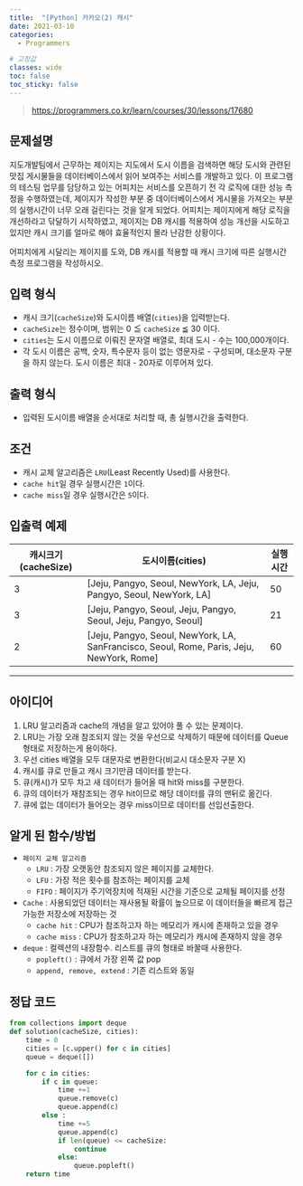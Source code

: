 ```yaml
---
title:  "[Python] 카카오(2) 캐시"
date: 2021-03-10
categories:
  - Programmers

# 고정값
classes: wide
toc: false
toc_sticky: false
---
```


> https://programmers.co.kr/learn/courses/30/lessons/17680

## 문제설명
지도개발팀에서 근무하는 제이지는 지도에서 도시 이름을 검색하면 해당 도시와 관련된 맛집 게시물들을 데이터베이스에서 읽어 보여주는 서비스를 개발하고 있다.
이 프로그램의 테스팅 업무를 담당하고 있는 어피치는 서비스를 오픈하기 전 각 로직에 대한 성능 측정을 수행하였는데, 제이지가 작성한 부분 중 데이터베이스에서 게시물을 가져오는 부분의 실행시간이 너무 오래 걸린다는 것을 알게 되었다.
어피치는 제이지에게 해당 로직을 개선하라고 닦달하기 시작하였고, 제이지는 DB 캐시를 적용하여 성능 개선을 시도하고 있지만 캐시 크기를 얼마로 해야 효율적인지 몰라 난감한 상황이다.

어피치에게 시달리는 제이지를 도와, DB 캐시를 적용할 때 캐시 크기에 따른 실행시간 측정 프로그램을 작성하시오.

## 입력 형식
- 캐시 크기(`cacheSize`)와 도시이름 배열(`cities`)을 입력받는다.
- `cacheSize`는 정수이며, 범위는 0 ≦ `cacheSize` ≦ 30 이다.
- `cities`는 도시 이름으로 이뤄진 문자열 배열로, 최대 도시 - 수는 100,000개이다.
- 각 도시 이름은 공백, 숫자, 특수문자 등이 없는 영문자로 - 구성되며, 대소문자 구분을 하지 않는다. 도시 이름은 최대 - 20자로 이루어져 있다.

## 출력 형식
- 입력된 도시이름 배열을 순서대로 처리할 때, 총 실행시간을 출력한다.

## 조건
- 캐시 교체 알고리즘은 `LRU`(Least Recently Used)를 사용한다.
- `cache hit`일 경우 실행시간은 `1`이다.
- `cache miss`일 경우 실행시간은 `5`이다.

## 입출력 예제

|캐시크기(cacheSize)|	도시이름(cities)|	실행시간|
|---|---|---|
|3|	[Jeju, Pangyo, Seoul, NewYork, LA, Jeju, Pangyo, Seoul, NewYork, LA]|	50|
|3|	[Jeju, Pangyo, Seoul, Jeju, Pangyo, Seoul, Jeju, Pangyo, Seoul]|	21|
|2|	[Jeju, Pangyo, Seoul, NewYork, LA, SanFrancisco, Seoul, Rome, Paris, Jeju, NewYork, Rome]|	60|

<hr>

## 아이디어

1. LRU 알고리즘과 cache의 개념을 알고 있어야 풀 수 있는 문제이다.
2. LRU는 가장 오래 참조되지 않는 것을 우선으로 삭제하기 때문에 데이터를 Queue형태로 저장하는게 용이하다.
3. 우선 cities 배열을 모두 대문자로 변환한다(비교시 대소문자 구분 X)
4. 캐시를 큐로 만들고 캐시 크기만큼 데이터를 받는다.
5. 큐(캐시)가 모두 차고 새 데이터가 들어올 때 hit와 miss를 구분한다.
6. 큐의 데이터가 재참조되는 경우 hit이므로 해당 데이터를 큐의 맨뒤로 옮긴다.
7. 큐에 없는 데이터가 들어오는 경우 miss이므로 데이터를 선입선출한다.

## 알게 된 함수/방법

- `페이지 교체 알고리즘`
    - `LRU` : 가장 오랫동안 참조되지 않은 페이지를 교체한다.
    - `LFU` : 가장 적은 횟수를 참조하는 페이지를 교체
    - `FIFO` : 페이지가 주기억장치에 적재된 시간을 기준으로 교체될 페이지를 선정
- `Cache` : 사용되었던 데이터는 재사용될 확률이 높으므로 이 데이터들을 빠르게 접근 가능한 저장소에 저장하는 것
    - `cache hit` : CPU가 참조하고자 하는 메모리가 캐시에 존재하고 있을 경우
    - `cache miss` : CPU가 참조하고자 하는 메모리가 캐시에 존재하지 않을 경우
- `deque` : 컬렉션의 내장함수. 리스트를 큐의 형태로 바꿀때 사용한다.
    - `popleft()` : 큐에서 가장 왼쪽 값 pop
    - `append, remove, extend` : 기존 리스트와 동일
    
## 정답 코드

```python
from collections import deque
def solution(cacheSize, cities):
    time = 0
    cities = [c.upper() for c in cities]
    queue = deque([])

    for c in cities:
        if c in queue:
            time +=1
            queue.remove(c)
            queue.append(c)
        else :
            time +=5
            queue.append(c)
            if len(queue) <= cacheSize:
                continue
            else:
                queue.popleft()
    return time
```
